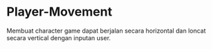 # Player-Movement
Membuat character game dapat berjalan secara horizontal dan loncat secara vertical dengan inputan user.
